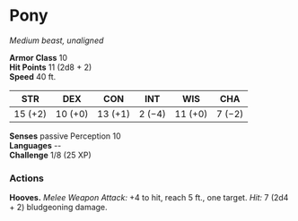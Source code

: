 # Pony 
_Medium beast, unaligned_

**Armor Class** 10    
**Hit Points** 11 (2d8 + 2)    
**Speed** 40 ft. 

| STR     | DEX     | CON     | INT     | WIS     | CHA     |
|---------|---------|---------|---------|---------|---------|
| 15 (+2) | 10 (+0) | 13 (+1) | 2 (−4)  | 11 (+0) | 7 (−2)  |  

**Senses** passive Perception 10    
**Languages** --    
**Challenge** 1/8 (25 XP) 

### Actions 
**Hooves.** _Melee Weapon Attack:_ +4 to hit, reach 5 ft., one target. _Hit:_ 7 (2d4 + 2) bludgeoning damage.
